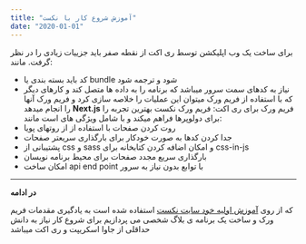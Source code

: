 ```yaml
---
title: "آموزش شروع کار با نکست"
date: "2020-01-01"
---
```


برای ساخت یک وب اپلیکشن توسط ری اکت از نقطه صفر باید جزییات زیادی را در نظر گرفت. مانند:

- کد باید بسته بندی یا bundle شود و ترجمه شود
- نیاز به کدهای سمت سرور میباشد که برنامه را به داده ها متصل کند
  و کارهای دیگر که با استفاده از فریم ورک میتوان این عملیات را خلاصه سازی کرد و فریم ورک آنها را انجام میدهد
  **Next.js** فریم ورک برای ری اکت:
  فریم ورک نکست بهترین تجربه را برای دولوپرها فراهم میکند و با شامل ویژگی های است مانند:
- روت کردن صفحات با استفاده از از روتهای پویا
- جدا کردن کدها به صورت خودکار برای بارگذاری سریعتر صفحات
- پشتیبانی از css و sass و امکان اضافه کردن کتابخانه برای css-in-js
- بارگذاری سریع مجدد صفحات برای محیط برنامه نویسان
- امکان ساخت api end point با توابع بدون نیاز به سرور

---

**در ادامه**

که از روی [آموزش اولیه خود سایت نکست](http://https://nextjs.org/learn/basics/create-nextjs-app "آموزش اولیه خود سایت نکست") استفاده شده است به یادگیری مقدمات فریم ورک و ساخت یک برنامه ی بلاگ شخصی می پردازیم
برای شروع کار نیاز به دانش حداقلی از جاوا اسکریپت و ری اکت میباشد
